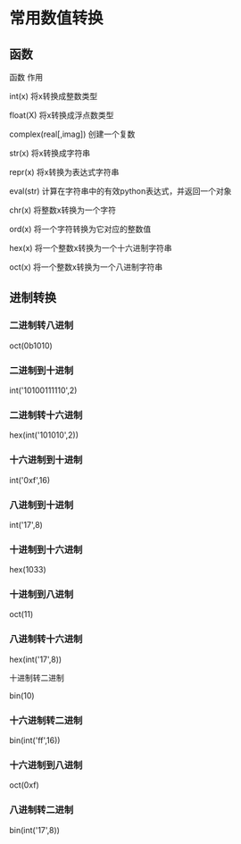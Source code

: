 # 常用数值转换

## 函数

函数            作用

int(x)           将x转换成整数类型

float(X)        将x转换成浮点数类型

complex(real[,imag]) 创建一个复数

str(x)           将x转换成字符串

repr(x)         将x转换为表达式字符串

eval(str)       计算在字符串中的有效python表达式，并返回一个对象

chr(x)           将整数x转换为一个字符

ord(x)           将一个字符转换为它对应的整数值

hex(x)         将一个整数x转换为一个十六进制字符串

oct(x)          将一个整数x转换为一个八进制字符串

## 进制转换

### 二进制转八进制

oct(0b1010)

### 二进制到十进制

int('10100111110',2)

### 二进制转十六进制

hex(int('101010',2))

### 十六进制到十进制

int('0xf',16)

### 八进制到十进制

int('17',8)

### 十进制到十六进制

hex(1033)

### 十进制到八进制

oct(11)

### 八进制转十六进制

hex(int('17',8))

十进制转二进制

bin(10)

### 十六进制转二进制

bin(int('ff',16))

### 十六进制到八进制

oct(0xf)

### 八进制转二进制

bin(int('17',8))

 